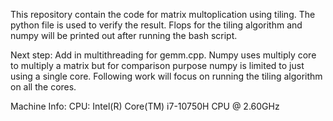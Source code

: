 This repository contain the code for matrix multoplication using tiling.
The python file is used to verify the result. Flops for the tiling algorithm
and numpy will be printed out after running the bash script.

Next step:
	Add in multithreading for gemm.cpp. Numpy uses multiply core to multiply
	a matrix but for comparison purpose numpy is limited to just using a single
	core. Following work will focus on running the tiling algorithm on all the
	cores.



Machine Info:
	CPU: Intel(R) Core(TM) i7-10750H CPU @ 2.60GHz 
